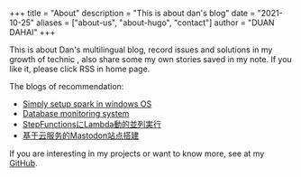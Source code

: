 +++
title = "About"
description = "This is about dan's blog"
date = "2021-10-25"
aliases = ["about-us", "about-hugo", "contact"]
author = "DUAN DAHAI"
+++

This is about Dan's multilingual blog, record issues and solutions in my growth of technic , also share some my own stories saved in my note. If you like it, please click RSS in home page.

The blogs of recommendation:

* [Simply setup spark in windows OS](https://duandahai.com/posts/en/20221028-setup-spark-in-windows/)
* [Database monitoring system](https://duandahai.com/posts/en/20210607-real-time-monitoring-db/)
* [StepFunctionsにLambda動的並列実行](https://duandahai.com/ja/posts/jp/20211027-aws-stepfunctions-map-state/)
* [基于云服务的Mastodon站点搭建](https://duandahai.com/zh-cn/posts/zh/20221125-mastodon-site-create.zh-cn/)


If you are interesting in my projects or want to know more, see at my [GitHub](https://github.com/vekee).
